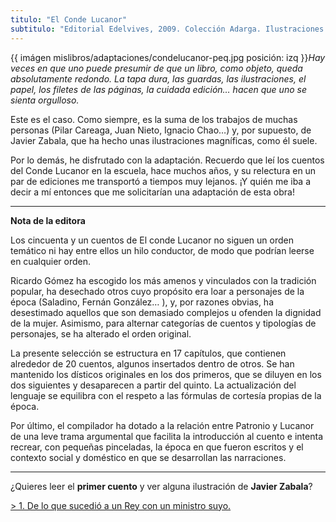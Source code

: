 ```yaml
---
titulo: "El Conde Lucanor"
subtitulo: "Editorial Edelvives, 2009. Colección Adarga. Ilustraciones de Javier Zabala"
---
```

{{ imágen mislibros/adaptaciones/condelucanor-peq.jpg posición: izq }}_Hay
veces en que uno puede presumir de que un libro, como objeto, queda
absolutamente redondo. La tapa dura, las guardas, las ilustraciones, el
papel, los filetes de las páginas, la cuidada edición… hacen que uno se
sienta orgulloso._

Este es el caso. Como siempre, es la suma de los trabajos de muchas personas
(Pilar Careaga, Juan Nieto, Ignacio Chao…) y, por supuesto, de Javier Zabala,
que ha hecho unas ilustraciones magníficas, como él suele.

Por lo demás, he disfrutado con la adaptación. Recuerdo que leí los cuentos
del Conde Lucanor en la escuela, hace muchos años, y su relectura en un par
de ediciones me transportó a tiempos muy lejanos. ¡Y quién me iba a decir a
mí entonces que me solicitarían una adaptación de esta obra!

* * *

**Nota de la editora**

Los cincuenta y un cuentos de El conde Lucanor no siguen un orden temático ni
hay entre ellos un hilo conductor, de modo que podrían leerse en cualquier
orden.

Ricardo Gómez ha escogido los más amenos y vinculados con la tradición
popular, ha desechado otros cuyo propósito era loar a personajes de la época
(Saladino, Fernán González… ), y, por razones obvias, ha desestimado aquellos
que son demasiado complejos u ofenden la dignidad de la mujer. Asimismo, para
alternar categorías de cuentos y tipologías de personajes, se ha alterado el
orden original.

La presente selección se estructura en 17 capítulos, que contienen alrededor
de 20 cuentos, algunos insertados dentro de otros. Se han mantenido los
dísticos originales en los dos primeros, que se diluyen en los dos siguientes
y desaparecen a partir del quinto. La actualización del lenguaje se equilibra
con el respeto a las fórmulas de cortesía propias de la época.

Por último, el compilador ha dotado a la relación entre Patronio y Lucanor de
una leve trama argumental que facilita la introducción al cuento e intenta
recrear, con pequeñas pinceladas, la época en que fueron escritos y el
contexto social y doméstico en que se desarrollan las narraciones.

* * *

¿Quieres leer el **primer cuento** y ver alguna ilustración de **Javier
Zabala**?

[> 1. De lo que sucedió a un Rey con un ministro
suyo.](/paraleer/lucanor-cuento)

